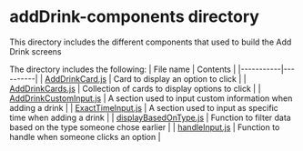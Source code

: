 # addDrink-components directory

This directory includes the different components that used to build the Add Drink screens<br>

The directory includes the following:
| File name | Contents |
|-----------|----------|
| [AddDrinkCard.js](./AddDrinkCard.js.js/) | Card to display an option to click |
| [AddDrinkCards.js](./AddDrinkCards.js/) | Collection of cards to display options to click |
| [AddDrinkCustomInput.js](./AddDrinkCustomInput.js/) | A section used to input custom information when adding a drink |
| [ExactTimeInput.js](./ExactTimeInput.js/) | A section used to input as specific time when adding a drink |
| [displayBasedOnType.js](./displayBasedOnType.js/) | Function to filter data based on the type someone chose earlier |
| [handleInput.js](./handleInput.js/) | Function to handle when someone clicks an option |
